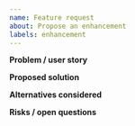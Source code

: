 ```yaml
---
name: Feature request
about: Propose an enhancement
labels: enhancement
---
```


**Problem / user story**

**Proposed solution**

**Alternatives considered**

**Risks / open questions**
